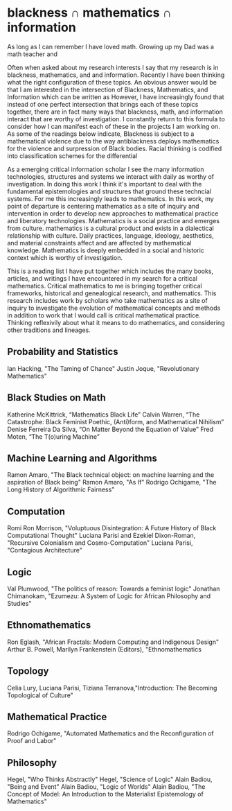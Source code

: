 
# $\text{blackness} \cap \text{mathematics} \cap \text{information}$

As long as I can remember I have loved math. Growing up my Dad was a math teacher and 

Often when asked about my research interests I say that my research is in blackness, mathematics, and and information. Recently I have been thinking what the right configuration of these topics. An obvious answer would be that I am interested in the intersection of Blackness, Mathematics, and Information which can be written as  However, I have increasingly found that instead of one perfect intersection that brings each of these topics together, there are in fact many ways that blackness, math, and information interact that are worthy of investigation. I constantly return to this formula to consider how I can manifest each of these in the projects I am working on. As some of the readings below indicate, Blackness is subject to a mathematical violence due to the way antiblackness deploys mathematics for the violence and surpression of Black bodies. Racial thinking is codified into classification schemes for the differential 




As a emerging critical information scholar I see the many information technologies, structures and systems we interact with daily as worthy of investigation. In doing this work I think it's important to deal with the fundamental epistemologies and structures that ground these techncial systems. For me this increasingly leads to mathematics. In this work, my point of departure is centering mathematics as a site of inquiry and intervention in order to develop new approaches to mathematical practice and liberatory technologies. Mathematics is a social practice and emerges from culture. mathematics is a cultural product and exists in a dialectical relationship with culture. Daily practices, language, ideology, aesthetics, and material constraints affect and are affected by mathematical knowledge. Mathematics is deeply embedded in a social and historic context which is worthy of investigation.




This is a reading list I have put together which includes the many books, articles, and writings I have encountered in my search for a critical mathematics. Critical mathematics to me is bringing together critical frameworks, historical and genealogical research, and mathematics. This research includes work by scholars who take mathematics as a site of inquiry to investigate the evolution of mathematical concepts and methods in addition to work that I would call is critical mathematical practice. Thinking reflexivily about what it means to do mathematics, and considering other traditions and lineages. 


## Probability and Statistics
Ian Hacking, "The Taming of Chance"
Justin Joque, "Revolutionary Mathematics"

## Black Studies on Math
Katherine McKittrick, “Mathematics Black Life”
Calvin Warren, “The Catastrophe: Black Feminist Poethic, (Anti)form, and Mathematical Nihilism”
Denise Ferreira Da Silva, “On Matter Beyond the Equation of Value”
Fred Moten, “The T(o)uring Machine”

## Machine Learning and Algorithms
Ramon Amaro, "The Black technical object: on machine learning and the aspiration of Black being"
Ramon Amaro, "As If"
Rodrigo Ochigame, "The Long History of Algorithmic Fairness"


## Computation
Romi Ron Morrison, "Voluptuous Disintegration: A Future History of Black Computational Thought"
Luciana Parisi and Ezekiel Dixon-Roman, "Recursive Colonialism and Cosmo-Computation"
Luciana Parisi, "Contagious Architecture"

## Logic
Val Plumwood, "The politics of reason: Towards a feminist logic"
Jonathan Chimanokam, "Ezumezu: A System of Logic for African Philosophy and Studies"

## Ethnomathematics
Ron Eglash, "African Fractals: Modern Computing and Indigenous Design"
Arthur B. Powell, Marilyn Frankenstein (Editors), "Ethnomathematics

## Topology
Celia Lury, Luciana Parisi, Tiziana Terranova,"Introduction: The Becoming Topological of Culture"

## Mathematical Practice
Rodrigo Ochigame, "Automated Mathematics and the Reconfiguration of Proof and Labor"

## Philosophy
Hegel, "Who Thinks Abstractly"
Hegel, "Science of Logic"
Alain Badiou, "Being and Event"
Alain Badiou, "Logic of Worlds"
Alain Badiou, "The Concept of Model: An Introduction to the Materialist Epistemology of Mathematics"


